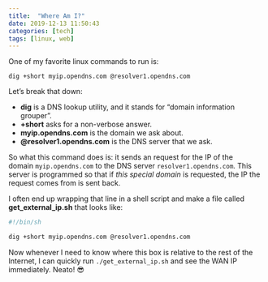 ```yaml
---
title:  "Where Am I?"
date: 2019-12-13 11:50:43
categories: [tech]
tags: [linux, web]
---
```


One of my favorite linux commands to run is:

```
dig +short myip.opendns.com @resolver1.opendns.com
```

Let’s break that down:
- **dig** is a DNS lookup utility, and it stands for “domain information grouper”.
- **+short** asks for a non-verbose answer.
- **myip.opendns.com** is the domain we ask about.
- **@resolver1.opendns.com** is the DNS server that we ask.

So what this command does is: it sends an request for the IP of the domain `myip.opendns.com` to the DNS server `resolver1.opendns.com`. This server is programmed so that if _this special domain_ is requested, the IP the request comes from is sent back.

I often end up wrapping that line in a shell script and make a file called **get_external_ip.sh** that looks like:

```sh
#!/bin/sh

dig +short myip.opendns.com @resolver1.opendns.com
```

Now whenever I need to know where this box is relative to the rest of the Internet, I can quickly run `./get_external_ip.sh` and see the WAN IP immediately. Neato! 😎
